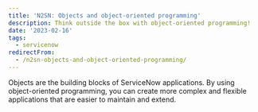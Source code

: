 ```yaml
---
title: 'N2SN: Objects and object-oriented programming'
description: Think outside the box with object-oriented programming!
date: '2023-02-16'
tags:
  - servicenow
redirectFrom:
  - /n2sn-objects-and-object-oriented-programming/
---
```


Objects are the building blocks of ServiceNow applications. By using object-oriented programming, you can create more complex and flexible applications that are easier to maintain and extend.